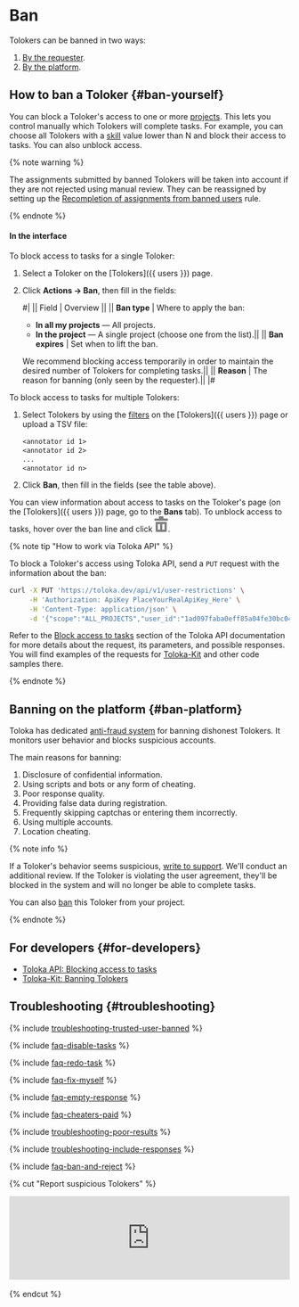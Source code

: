 # Ban

Tolokers can be banned in two ways:

1. [By the requester](#ban-yourself).
1. [By the platform](#ban-platform).

## How to ban a Toloker {#ban-yourself}

You can block a Toloker's access to one or more [projects](../../glossary.md#project). This lets you control manually which Tolokers will complete tasks. For example, you can choose all Tolokers with a [skill](../../glossary.md#skill) value lower than N and block their access to tasks. You can also unblock access.

{% note warning %}

The assignments submitted by banned Tolokers will be taken into account if they are not rejected using manual review. They can be reassigned by setting up the [Recompletion of assignments from banned users](restore-task-overlap.md) rule.

{% endnote %}

#### In the interface

To block access to tasks for a single Toloker:

1. Select a Toloker on the [Tolokers]({{ users }}) page.

1. Click **Actions → Ban**, then fill in the fields:

    #|
    || Field | Overview ||
    || **Ban type** | Where to apply the ban:

    - **In all my projects** — All projects.
    - **In the project** — A single project (choose one from the list).||
    || **Ban expires** | Set when to lift the ban.

    We recommend blocking access temporarily in order to maintain the desired number of Tolokers for completing tasks.||
    || **Reason** | The reason for banning (only seen by the requester).||
    |#

To block access to tasks for multiple Tolokers:

1. Select Tolokers by using the [filters](../../glossary.md#filters) on the [Tolokers]({{ users }}) page or upload a TSV file:

    ```plaintext
    <annotator id 1>
    <annotator id 2>
    ...
    <annotator id n>
    ```

1. Click **Ban**, then fill in the fields (see the table above).

You can view information about access to tasks on the Toloker's page (on the [Tolokers]({{ users }}) page, go to the **Bans** tab). To unblock access to tasks, hover over the ban line and click ![](../_images/location-job/task-edit/task-action-delete.svg).

{% note tip "How to work via Toloka API" %}

To block a Toloker's access using Toloka API, send a `PUT` request with the information about the ban:

```bash
curl -X PUT 'https://toloka.dev/api/v1/user-restrictions' \
     -H 'Authorization: ApiKey PlaceYourRealApiKey_Here' \
     -H 'Content-Type: application/json' \
     -d '{"scope":"ALL_PROJECTS","user_id":"1ad097faba0eff85a04fe30bc04d53db","will_expire":"2030-01-01T00:00:00.000Z"}'
```

Refer to the [Block access to tasks](https://toloka.ai/docs/api/api-reference/#put-/user-restrictions) section of the Toloka API documentation for more details about the request, its parameters, and possible responses. You will find examples of the requests for [Toloka-Kit](../../toloka-kit/index.md) and other code samples there.

{% endnote %}

## Banning on the platform {#ban-platform}

Toloka has dedicated [anti-fraud system](https://toloka.ai/anti-fraud/) for banning dishonest Tolokers. It monitors user behavior and blocks suspicious accounts.

The main reasons for banning:

1. Disclosure of confidential information.
1. Using scripts and bots or any form of cheating.
1. Poor response quality.
1. Providing false data during registration.
1. Frequently skipping captchas or entering them incorrectly.
1. Using multiple accounts.
1. Location cheating.

{% note info %}

If a Toloker's behavior seems suspicious, [write to support](../troubleshooting/support.md#cheater). We'll conduct an additional review. If the Toloker is violating the user agreement, they'll be blocked in the system and will no longer be able to complete tasks.

You can also [ban](#ban) this Toloker from your project.

{% endnote %}

## For developers {#for-developers}

- [Toloka API: Blocking access to tasks](https://toloka.ai/docs/api/api-reference/#put-/user-restrictions)
- [Toloka-Kit: Banning Tolokers](../../toloka-kit/reference/toloka.client.TolokaClient.set_user_restriction.md)

## Troubleshooting {#troubleshooting}

{% include [troubleshooting-trusted-user-banned](../_includes/troubleshooting/users/trusted-user-banned.md) %}

{% include [faq-disable-tasks](../_includes/faq/result-questions/disable-tasks.md) %}

{% include [faq-redo-task](../_includes/faq/users/redo-task.md) %}

{% include [faq-fix-myself](../_includes/faq/result-questions/fix-myself.md) %}

{% include [faq-empty-response](../_includes/faq/users/empty-response.md) %}

{% include [faq-cheaters-paid](../_includes/faq/users/cheaters-paid.md) %}

{% include [troubleshooting-poor-results](../_includes/troubleshooting/users/poor-results.md) %}

{% include [troubleshooting-include-responses](../_includes/troubleshooting/users/include-responses.md) %}

{% include [faq-ban-and-reject](../_includes/faq/users/ban-and-reject.md) %}

{% cut "Report suspicious Tolokers" %}

<iframe width="100%" frameborder="0" src="https://forms.yandex.com/surveys/10035353.388b5c1d02f16762f4a79b515beaa9740148362a/?lang=en&iframe=1&service=toloka-ai"></iframe>

{% endcut %}